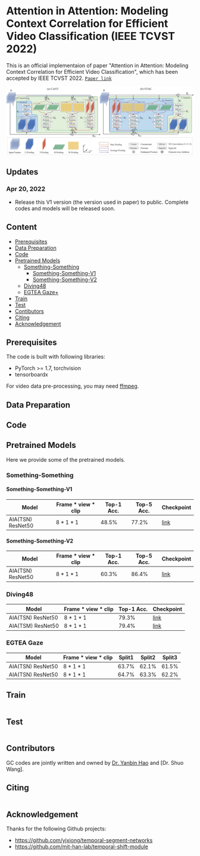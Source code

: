 # Attention in Attention: Modeling Context Correlation for Efficient Video Classification (IEEE TCVST 2022)
This is an official implementaion of paper "Attention in Attention: Modeling Context Correlation for Efficient Video Classification", which has been accepted by IEEE TCVST 2022. [`Paper link`](https://arxiv.org/pdf/2204.09303.pdf)
<div align="center">
  <img src="demo/AIA.jpg" width="900px"/>
</div>


## Updates
### Apr 20, 2022
* Release this V1 version (the version used in paper) to public. Complete codes and models will be released soon.

## Content

- [Prerequisites](#prerequisites)
- [Data Preparation](#data-preparation)
- [Code](#code)
- [Pretrained Models](#pretrained-models)
  * [Something-Something](#something-something)
    + [Something-Something-V1](#something-something-v1)
    + [Something-Something-V2](#something-something-v2)
  * [Diving48](#Diving48)
  * [EGTEA Gaze+](#EGTEA-Gaze)
- [Train](#Train)
- [Test](#Test)
- [Contibutors](#Contributors)
- [Citing](#Citing)
- [Acknowledgement](#Acknowledgement)

## Prerequisites

The code is built with following libraries:
* PyTorch >= 1.7, torchvision
* tensorboardx

For video data pre-processing, you may need [ffmpeg](https://www.ffmpeg.org/).

## Data Preparation



## Code


## Pretrained Models

Here we provide some of the pretrained models. 


### Something-Something


#### Something-Something-V1

| Model             | Frame * view * clip    | Top-1 Acc. | Top-5 Acc. | Checkpoint |
| ----------------- | ----------- | ---------- | ----------- | ---------------- |
| AIA(TSN) ResNet50   | 8 * 1 * 1  | 48.5%      | 77.2%     | [link]() |

#### Something-Something-V2

| Model             | Frame * view * clip    | Top-1 Acc. | Top-5 Acc. | Checkpoint |
| ----------------- | ----------- | ---------- | ----------- | ---------------- |
| AIA(TSN) ResNet50   | 8 * 1 * 1  | 60.3%      | 86.4%     | [link]() |

### Diving48
| Model             | Frame * view * clip    | Top-1 Acc. |  Checkpoint |
| ----------------- | ----------- | ---------- | ----------- |
| AIA(TSN) ResNet50   | 8 * 1 * 1  | 79.3%     | [link]() |
| AIA(TSM) ResNet50   | 8 * 1 * 1  | 79.4%     | [link]() |



### EGTEA Gaze
| Model             | Frame * view * clip    | Split1 |  Split2 | Split3 |
| ----------------- | ----------- | ---------- | ----------- | ----------- |
| AIA(TSN) ResNet50   | 8 * 1 * 1  | 63.7%     | 62.1%    | 61.5%  |
| AIA(TSN) ResNet50   | 8 * 1 * 1  | 64.7%     | 63.3%    | 62.2%  |


## Train 

 ```
  ```

## Test 

```
```

## Contributors
GC codes are jointly written and owned by [Dr. Yanbin Hao](https://haoyanbin918.github.io/) and [Dr. Shuo Wang].

## Citing
```bash

```

## Acknowledgement
Thanks for the following Github projects:
- https://github.com/yjxiong/temporal-segment-networks
- https://github.com/mit-han-lab/temporal-shift-module


